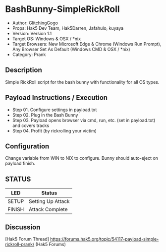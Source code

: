 # BashBunny-SimpleRickRoll
- Author: GlitchingGogo
- Props: Hak5 Dev Team, Hak5Darren, Jafahulo, kuyaya
- Version: Version 1.1
- Target OS: Windows & OSX / *nix
- Target Browsers: New Microsoft Edge & Chrome (Windows Run Prompt), Any Browser Set As Default (Windows CMD & OSX / *nix)
- Category: Prank
## Description
Simple RickRoll script for the bash bunny with functionality for all OS types.
## Payload Instructions / Execution
- Step 01. Configure settings in payload.txt
- Step 02. Plug in the Bash Bunny
- Step 03. Payload opens browser via cmd, run, etc. (set in payload.txt) and covers tracks
- Step 04. Profit (by rickrolling your victim)
## Configuration
Change variable from WIN to NIX to configure.
Bunny should auto-eject on payload finish.
## STATUS
| LED                | Status                                       |
| ------------------ | -------------------------------------------- |
| SETUP              | Setting Up Attack                            |
| FINISH             | Attack Complete                              |
## Discussion
[Hak5 Forum Thread] https://forums.hak5.org/topic/54117-payload-simple-rickroll-prank/ (Hak5 Forums)
